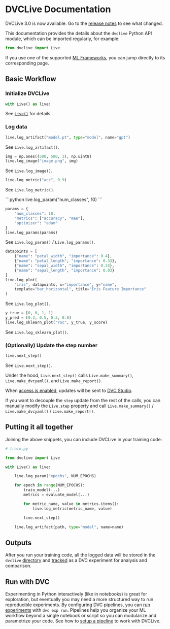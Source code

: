 # DVCLive Documentation

<admon type="info">

DVCLive 3.0 is now available. Go to the [release notes] to see what changed.

</admon>

This documentation provides the details about the `dvclive` Python API module,
which can be imported regularly, for example:

```py
from dvclive import Live
```

<admon type="tip">

If you use one of the supported [ML Frameworks](/doc/dvclive/ml-frameworks), you
can jump directly to its corresponding page.

</admon>

## Basic Workflow

### Initialize DVCLive

```python
with Live() as live:
```

See [`Live()`](/doc/dvclive/live) for details.

### Log data

<toggle>
<tab title="Artifacts">

```python
live.log_artifact("model.pt", type="model", name="gpt")
```

See `Live.log_artifact()`.

</tab>
<tab title="Images">

```python
img = np.ones((500, 500, 3), np.uint8)
live.log_image("image.png", img)
```

See `Live.log_image()`.

</tab>
<tab title="Metrics">

```python
live.log_metric("acc", 0.9)
```

See `Live.log_metric()`. </tab> <tab title="Parameters">

</tab>
<tab title="Parameters">
```python
live.log_param("num_classes", 10)
```

```python
params = {
    "num_classes": 10,
    "metrics": ["accuracy", "mae"],
    "optimizer": "adam"
}
live.log_params(params)
```

See `Live.log_param()` / `Live.log_params()`.

</tab>
<tab title="Plots">

```python
datapoints = [
    {"name": "petal_width", "importance": 0.4},
    {"name": "petal_length", "importance": 0.33},
    {"name": "sepal_width", "importance": 0.24},
    {"name": "sepal_length", "importance": 0.03}
]
live.log_plot(
    "iris", datapoints, x="importance", y="name",
    template="bar_horizontal", title="Iris Feature Importance"
)
```

See `Live.log_plot()`.

</tab>
<tab title="SKLearn Plots">

```python
y_true = [0, 0, 1, 1]
y_pred = [0.2, 0.5, 0.3, 0.8]
live.log_sklearn_plot("roc", y_true, y_score)
```

See `Live.log_sklearn_plot()`.

</tab>
</toggle>

### (Optionally) Update the step number

```python
live.next_step()
```

See `Live.next_step()`.

Under the hood, `Live.next_step()` calls `Live.make_summary()`,
`Live.make_dvcyaml()`, and `Live.make_report()`.

When [access is enabled], updates will be sent to [DVC Studio].

If you want to decouple the `step` update from the rest of the calls, you can
manually modify the `Live.step` property and call `Live.make_summary()` /
`Live.make_dvcyaml()` / `Live.make_report()`.

## Putting it all together

Joining the above snippets, you can include DVCLive in your training code:

```python
# train.py

from dvclive import Live

with Live() as live:

    live.log_param("epochs", NUM_EPOCHS)

    for epoch in range(NUM_EPOCHS):
        train_model(...)
        metrics = evaluate_model(...)

        for metric_name, value in metrics.items():
            live.log_metric(metric_name, value)

        live.next_step()

    live.log_artifact(path, type="model", name=name)
```

## Outputs

After you run your training code, all the logged data will be stored in the
`dvclive` [directory] and [tracked] as a <abbr>DVC experiment</abbr> for
analysis and comparison.

## Run with DVC

Experimenting in Python interactively (like in notebooks) is great for
exploration, but eventually you may need a more structured way to run
reproducible experiments. By configuring <abbr>DVC pipelines</abbr>, you can
[run experiments] with `dvc exp run`. Pipelines help you organize your ML workflow
beyond a single notebook or script so you can modularize and parametrize your code.
See how to [setup a pipeline] to work with DVCLive.

[release notes]: https://github.com/iterative/dvclive/releases/tag/3.0.0
[directory]: /doc/dvclive/how-it-works
[tracked]: /doc/start/experiments/experiment-tracking
[run experiments]: /doc/user-guide/experiment-management/running-experiments
[setup a pipeline]: /doc/dvclive/how-it-works#setup-to-run-with-dvc
[access is enabled]: /doc/start/experiments/experiment-tracking#sharing
[dvc studio]: https://studio.datachain.ai
